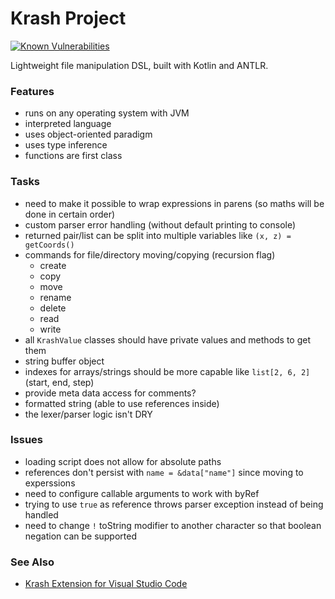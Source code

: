 Krash Project
=============

[![Known Vulnerabilities](https://snyk.io//test/github/CraicOverflow89/Krash/badge.svg?targetFile=build.gradle)](https://snyk.io//test/github/CraicOverflow89/Krash?targetFile=build.gradle)

Lightweight file manipulation DSL, built with Kotlin and ANTLR.

### Features

 - runs on any operating system with JVM
 - interpreted language
 - uses object-oriented paradigm
 - uses type inference
 - functions are first class

### Tasks

 - need to make it possible to wrap expressions in parens (so maths will be done in certain order)
 - custom parser error handling (without default printing to console)
 - returned pair/list can be split into multiple variables like `(x, z) = getCoords()`
 - commands for file/directory moving/copying (recursion flag)
   - create
   - copy
   - move
   - rename
   - delete
   - read
   - write
 - all `KrashValue` classes should have private values and methods to get them
 - string buffer object
 - indexes for arrays/strings should be more capable like `list[2, 6, 2]` (start, end, step)
 - provide meta data access for comments?
 - formatted string (able to use references inside)
 - the lexer/parser logic isn't DRY

### Issues

 - loading script does not allow for absolute paths
 - references don't persist with `name = &data["name"]` since moving to experssions
 - need to configure callable arguments to work with byRef
 - trying to use `true` as reference throws parser exception instead of being handled
 - need to change `!` toString modifier to another character so that boolean negation can be supported

### See Also

 - [Krash Extension for Visual Studio Code](https://github.com/CraicOverflow89/VSC-Krash-Language)